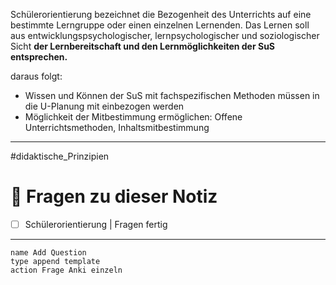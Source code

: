 Schülerorientierung bezeichnet die Bezogenheit des Unterrichts auf eine bestimmte Lerngruppe oder einen einzelnen Lernenden. Das Lernen soll aus entwicklungspsychologischer, lernpsychologischer und soziologischer Sicht **der Lernbereitschaft und den Lernmöglichkeiten der SuS entsprechen.**

daraus folgt:
- Wissen und Können der SuS mit fachspezifischen Methoden müssen in die U-Planung mit einbezogen werden
- Möglichkeit der Mitbestimmung ermöglichen: Offene Unterrichtsmethoden, Inhaltsmitbestimmung

---
#didaktische_Prinzipien 

# 🔎 Fragen zu dieser Notiz

- [ ] Schülerorientierung  | Fragen fertig

---

```button
name Add Question
type append template
action Frage Anki einzeln
```




